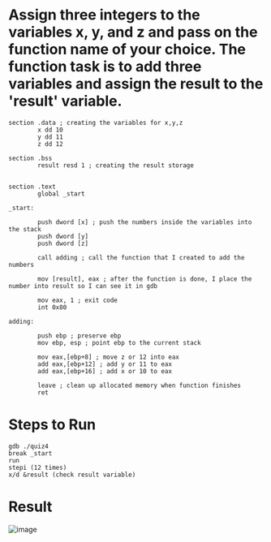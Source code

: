 # Assign three integers to the variables x, y, and z and pass on the function name of your choice. The function task is to add three variables and assign the result to the 'result' variable. 

```
section .data ; creating the variables for x,y,z
        x dd 10
        y dd 11
        z dd 12

section .bss
        result resd 1 ; creating the result storage


section .text
        global _start

_start:

        push dword [x] ; push the numbers inside the variables into the stack
        push dword [y]
        push dword [z]

        call adding ; call the function that I created to add the numbers

        mov [result], eax ; after the function is done, I place the number into result so I can see it in gdb

        mov eax, 1 ; exit code
        int 0x80

adding:

        push ebp ; preserve ebp
        mov ebp, esp ; point ebp to the current stack

        mov eax,[ebp+8] ; move z or 12 into eax
        add eax,[ebp+12] ; add y or 11 to eax
        add eax,[ebp+16] ; add x or 10 to eax

        leave ; clean up allocated memory when function finishes
        ret
```
# Steps to Run
```
gdb ./quiz4
break _start
run
stepi (12 times)
x/d &result (check result variable)
```
# Result 
![image](https://github.com/user-attachments/assets/65880e8d-7420-4ef5-a7a4-e4a88b13232d)
